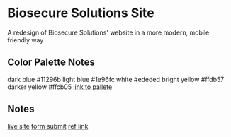 # Biosecure Solutions Site
A redesign of Biosecure Solutions' website in a more modern, mobile friendly way

## Color Palette Notes
dark blue #11296b
light blue #1e96fc
white #ededed
bright yellow #ffdb57
darker yellow #ffcb05
[link to pallete](https://pixelied.com/colors/palette-visualizer/11296b-1e96fc-ededed-ffdb57-ffcb05)

## Notes
[live site](https://bio-securesolutions.com/)
[form submit](https://formsubmit.co/?utm_source=formsubmit.co&utm_medium=site%20link&utm_campaign=submission%20page)
[ref link](https://sadiesprocleaning.com/)
